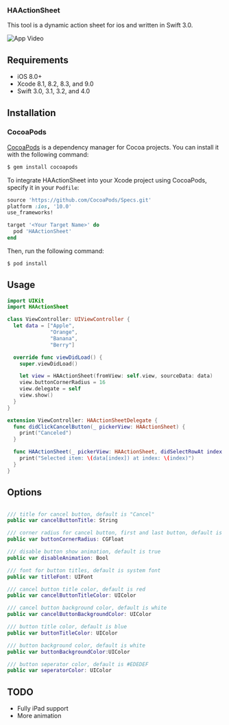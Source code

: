 ### HAActionSheet

This tool is a dynamic action sheet for ios and written in Swift 3.0.

![App Video](https://github.com/hasanlsn/HAActionSheet/raw/master/appvideo2.gif)

## Requirements

- iOS 8.0+
- Xcode 8.1, 8.2, 8.3, and 9.0
- Swift 3.0, 3.1, 3.2, and 4.0

## Installation

### CocoaPods

[CocoaPods](http://cocoapods.org) is a dependency manager for Cocoa projects. You can install it with the following command:

```bash
$ gem install cocoapods
```

To integrate HAActionSheet into your Xcode project using CocoaPods, specify it in your `Podfile`:

```ruby
source 'https://github.com/CocoaPods/Specs.git'
platform :ios, '10.0'
use_frameworks!

target '<Your Target Name>' do
  pod 'HAActionSheet'
end
```

Then, run the following command:

```bash
$ pod install
```

## Usage

```swift
import UIKit
import HAActionSheet

class ViewController: UIViewController {
  let data = ["Apple",
              "Orange",
              "Banana",
              "Berry"]

  override func viewDidLoad() {
    super.viewDidLoad()

    let view = HAActionSheet(fromView: self.view, sourceData: data)
    view.buttonCornerRadius = 16
    view.delegate = self
    view.show()
  } 
}

extension ViewController: HAActionSheetDelegate {
  func didClickCancelButton(_ pickerView: HAActionSheet) {
    print("Canceled")
  }

  func HAActionSheet(_ pickerView: HAActionSheet, didSelectRowAt index: Int) {
    print("Selected item: \(data[index]) at index: \(index)")
  }
}
```

## Options

```swift

/// title for cancel button, default is "Cancel"
public var cancelButtonTitle: String

/// corner radius for cancel button, first and last button, default is 0.0
public var buttonCornerRadius: CGFloat

/// disable button show animation, default is true
public var disableAnimation: Bool

/// font for button titles, default is system font
public var titleFont: UIFont

/// cancel button title color, default is red
public var cancelButtonTitleColor: UIColor

/// cancel button background color, default is white
public var cancelButtonBackgroundColor: UIColor

/// button title color, default is blue
public var buttonTitleColor: UIColor

/// button background color, default is white
public var buttonBackgroundColor:UIColor

/// button seperator color, default is #EDEDEF
public var seperatorColor: UIColor
```

## TODO

- Fully iPad support
- More animation
